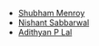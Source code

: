 * [Shubham Menroy](https://github.com/shubham9672)
* [Nishant Sabbarwal](https://github.com/nishant3007)
* [Adithyan P Lal](https://github.com/adithyanplal)
